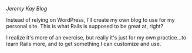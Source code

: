 *Jeremy Kay Blog*

Instead of relying on WordPress, I'll create my own blog to use for my personal site. This is what Rails is supposed to be great at, right?

I realize it's more of an exercise, but really it's just for my own practice...to learn Rails more, and to get something I can customize and use.